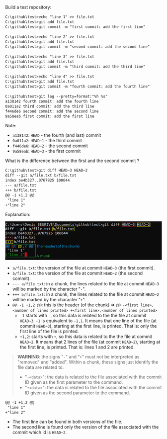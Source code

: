 
Build a test repository:

```
C:\github\test>echo "line 1" >> file.txt
C:\github\test>git add file.txt
C:\github\test>git commit -m "first commit: add the first line"

C:\github\test>echo "line 2" >> file.txt
C:\github\test>git add file.txt
C:\github\test>git commit -m "second commit: add the second line"

C:\github\test>echo "line 3" >> file.txt
C:\github\test>git add file.txt
C:\github\test>git commit -m "third commit: add the third line"

C:\github\test>echo "line 4" >> file.txt
C:\github\test>git add file.txt
C:\github\test>git commit -m "fourth commit: add the fourth line"

C:\github\test>git log --pretty=format:"%h %s"
a138142 fourth commit: add the fourth line
0a011a2 third commit: add the third line
f446de6 second commit: add the second line
9a58eab first commit: add the first line
```

Note:

* `a138142`: `HEAD` - the fourth (and last) commit
* `0a011a2`: `HEAD~1` - the third commit
* `f446de6`: `HEAD~2` - the second commit
* `9a58eab`: `HEAD~3` - the first commit

What is the difference between the first and the second commit ?

```
C:\github\test>git diff HEAD~3 HEAD~2
diff --git a/file.txt b/file.txt
index be4b327..0767925 100644
--- a/file.txt
+++ b/file.txt
@@ -1 +1,2 @@
 "line 1"
+"line 2"
```

Explanation:

![](images/git-diff-ex1.png)

* `a/file.txt`: the version of the file at commit `HEAD~3` (the first commit).
* `b/file.txt`: the version of the file at commit `HEAD~2` (the second commit).
* `--- a/file.txt`: in a chunk, the lines related to the file at commit `HEAD~3` will be marked by the character "`-`".
* `+++ b/file.txt`: in a chunk, the lines related to the file at commit `HEAD~2` will be marked by the character "`+`".
* `@@ -1 +1,2 @@`: this is the header (of the chunk) => `@@ -<first line>,<number of lines printed> +<first line>,<number of lines printed>`
   * `-1` starts with `-`, so this data is related to the the file at commit `HEAD~3`.
   `-1` is equivalent to `-1,1`. It means that one line of the file (at commit `HEAD~3`), starting at the first line, is printed. That is: only the first line of the file is printed.
   * `+1,2`: starts with `+`, so this data is related to the the file at commit `HEAD~2`. It means that 2 lines of the file (at commit `HEAD~2`), starting at the first line, is printed. That is: lines 1 and 2 are printed.

> **WARNING**: the signs "`-`" and "`+`" must not be interpreted as "removed" and "added". Within a chunk, these signs just identify the file data are related to.
> * "`-<data>`": the data is related to the file associated with the commit ID given as the first parameter to the command.
> * "`+<data>`": the data is related to the file associated with the commit ID given as the second parameter to the command.

```
@@ -1 +1,2 @@
 "line 1"
+"line 2"
```

* The first line can be found in both versions of the file.
* The second line is found only the version of the file associated with the commit which id is `HEAD~2`.





